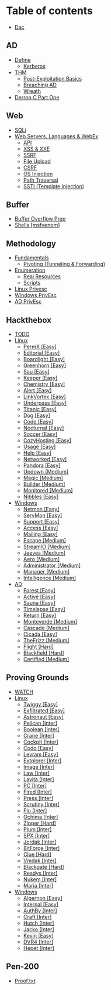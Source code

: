 # Table of contents

* [Dac](README.md)

## AD

* [Define](ad/define/README.md)
  * [Kerberos](ad/define/kerberos.md)
* [THM](ad/thm/README.md)
  * [Post-Exploitation Basics](ad/thm/post-exploitation-basics.md)
  * [Breaching AD](ad/thm/breaching-ad.md)
  * [Wreath](ad/thm/wreath.md)
* [Derron C Part One](ad/derron-c-part-one.md)

## Web

* [SQLi](web/sqli.md)
* [Web Servers, Languages & WebEx](web/web-servers-languages-and-webex/README.md)
  * [API](web/web-servers-languages-and-webex/api.md)
  * [XSS & XXE](web/web-servers-languages-and-webex/xss-and-xxe.md)
  * [SSRF](web/web-servers-languages-and-webex/ssrf.md)
  * [File Upload](web/web-servers-languages-and-webex/file-upload.md)
  * [CSRF](web/web-servers-languages-and-webex/csrf.md)
  * [OS Injection](web/web-servers-languages-and-webex/os-injection.md)
  * [Path Traversal](web/web-servers-languages-and-webex/path-traversal.md)
  * [SSTI (Template Injection)](web/web-servers-languages-and-webex/ssti-template-injection.md)

## Buffer

* [Buffer Overflow Prep](buffer/buffer-overflow-prep.md)
* [Shells \[msfvenom\]](buffer/shells-msfvenom.md)

## Methodology

* [Fundamentals](methodology/fundamentals/README.md)
  * [Pivoting (Tunneling & Forwarding)](methodology/fundamentals/pivoting-tunneling-and-forwarding.md)
* [Enumeration](methodology/enumeration/README.md)
  * [Real Resources](methodology/enumeration/real-resources.md)
  * [Scripts](methodology/enumeration/scripts.md)
* [Linux Privesc](methodology/linux-privesc.md)
* [Windows PrivEsc](methodology/windows-privesc.md)
* [AD PrivEsc](methodology/ad-privesc.md)

## Hackthebox

* [TODO](hackthebox/todo.md)
* [Linux](hackthebox/linux/README.md)
  * [PermX \[Easy\]](hackthebox/linux/permx-easy.md)
  * [Editorial \[Easy\]](hackthebox/linux/editorial-easy.md)
  * [Boardlight \[Easy\]](hackthebox/linux/boardlight-easy.md)
  * [Greenhorn \[Easy\]](hackthebox/linux/greenhorn-easy.md)
  * [Sau \[Easy\]](hackthebox/linux/sau-easy.md)
  * [Keeper \[Easy\]](hackthebox/linux/keeper-easy.md)
  * [Chemistry \[Easy\]](hackthebox/linux/chemistry-easy.md)
  * [Alert \[Easy\]](hackthebox/linux/alert-easy.md)
  * [LinkVortex \[Easy\]](hackthebox/linux/linkvortex-easy.md)
  * [Underpass \[Easy\]](hackthebox/linux/underpass-easy.md)
  * [Titanic \[Easy\]](hackthebox/linux/titanic-easy.md)
  * [Dog \[Easy\]](hackthebox/linux/dog-easy.md)
  * [Code \[Easy\]](hackthebox/linux/code-easy.md)
  * [Nocturnal \[Easy\]](hackthebox/linux/nocturnal-easy.md)
  * [Soccer \[Easy\]](hackthebox/linux/soccer-easy.md)
  * [CozyHosting \[Easy\]](hackthebox/linux/cozyhosting-easy.md)
  * [Usage \[Easy\]](hackthebox/linux/usage-easy.md)
  * [Help \[Easy\]](hackthebox/linux/help-easy.md)
  * [Networked \[Easy\]](hackthebox/linux/networked-easy.md)
  * [Pandora \[Easy\]](hackthebox/linux/pandora-easy.md)
  * [Updown \[Medium\]](hackthebox/linux/updown-medium.md)
  * [Magic \[Medium\]](hackthebox/linux/magic-medium.md)
  * [Builder \[Medium\]](hackthebox/linux/builder-medium.md)
  * [Monitored \[Medium\]](hackthebox/linux/monitored-medium.md)
  * [Nibbles \[Easy\]](hackthebox/linux/nibbles-easy.md)
* [Windows](hackthebox/windows/README.md)
  * [Netmon \[Easy\]](hackthebox/windows/netmon-easy.md)
  * [ServMon \[Easy\]](hackthebox/windows/servmon-easy.md)
  * [Support \[Easy\]](hackthebox/windows/support-easy.md)
  * [Access \[Easy\]](hackthebox/windows/access-easy.md)
  * [Mailing \[Easy\]](hackthebox/windows/mailing-easy.md)
  * [Escape \[Medium\]](hackthebox/windows/escape-medium.md)
  * [StreamIO \[Medium\]](hackthebox/windows/streamio-medium.md)
  * [Jeeves \[Medium\]](hackthebox/windows/jeeves-medium.md)
  * [Aero \[Medium\]](hackthebox/windows/aero-medium.md)
  * [Administrator \[Medium\]](hackthebox/windows/administrator-medium.md)
  * [Manager \[Medium\]](hackthebox/windows/manager-medium.md)
  * [Intelligence \[Medium\]](hackthebox/windows/intelligence-medium.md)
* [AD](hackthebox/ad/README.md)
  * [Forest \[Easy\]](hackthebox/ad/forest-easy.md)
  * [Active \[Easy\]](hackthebox/ad/active-easy.md)
  * [Sauna \[Easy\]](hackthebox/ad/sauna-easy.md)
  * [Timelapse \[Easy\]](hackthebox/ad/timelapse-easy.md)
  * [Return \[Easy\]](hackthebox/ad/return-easy.md)
  * [Monteverde \[Medium\]](hackthebox/ad/monteverde-medium.md)
  * [Cascade \[Medium\]](hackthebox/ad/cascade-medium.md)
  * [Cicada \[Easy\]](hackthebox/ad/cicada-easy.md)
  * [TheFrizz \[Medium\]](hackthebox/ad/thefrizz-medium.md)
  * [Flight \[Hard\]](hackthebox/ad/flight-hard.md)
  * [Blackfield \[Hard\]](hackthebox/ad/blackfield-hard.md)
  * [Certified \[Medium\]](hackthebox/ad/certified-medium.md)

## Proving Grounds

* [WATCH](proving-grounds/watch.md)
* [Linux](proving-grounds/linux/README.md)
  * [Twiggy \[Easy\]](proving-grounds/linux/twiggy-easy.md)
  * [Exfiltrated \[Easy\]](proving-grounds/linux/exfiltrated-easy.md)
  * [Astronaut \[Easy\]](proving-grounds/linux/astronaut-easy.md)
  * [Pelican \[Inter\]](proving-grounds/linux/pelican-inter.md)
  * [Boolean \[Inter\]](proving-grounds/linux/boolean-inter.md)
  * [Crane \[Inter\]](proving-grounds/linux/crane-inter.md)
  * [Cockpit \[Inter\]](proving-grounds/linux/cockpit-inter.md)
  * [Codo \[Easy\]](proving-grounds/linux/codo-easy.md)
  * [Levram \[Easy\]](proving-grounds/linux/levram-easy.md)
  * [Extplorer \[Inter\]](proving-grounds/linux/extplorer-inter.md)
  * [Image \[Inter\]](proving-grounds/linux/image-inter.md)
  * [Law \[Inter\]](proving-grounds/linux/law-inter.md)
  * [Lavita \[Inter\]](proving-grounds/linux/lavita-inter.md)
  * [PC \[Inter\]](proving-grounds/linux/pc-inter.md)
  * [Fired \[Inter\]](proving-grounds/linux/fired-inter.md)
  * [Press \[Inter\]](proving-grounds/linux/press-inter.md)
  * [Scrutiny \[Inter\]](proving-grounds/linux/scrutiny-inter.md)
  * [Flu \[Inter\]](proving-grounds/linux/flu-inter.md)
  * [Ochima \[Inter\]](proving-grounds/linux/ochima-inter.md)
  * [Zipper \[Hard\]](proving-grounds/linux/zipper-hard.md)
  * [Plum \[Inter\]](proving-grounds/linux/plum-inter.md)
  * [SPX \[Inter\]](proving-grounds/linux/spx-inter.md)
  * [Jordak \[Inter\]](proving-grounds/linux/jordak-inter.md)
  * [BitForge \[Inter\]](proving-grounds/linux/bitforge-inter.md)
  * [Clue \[Hard\]](proving-grounds/linux/clue-hard.md)
  * [Vmdak \[Inter\]](proving-grounds/linux/vmdak-inter.md)
  * [Blackgate \[Hard\]](proving-grounds/linux/blackgate-hard.md)
  * [Readys \[Inter\]](proving-grounds/linux/readys-inter.md)
  * [Nukem \[Inter\]](proving-grounds/linux/nukem-inter.md)
  * [Maria \[Inter\]](proving-grounds/linux/maria-inter.md)
* [Windows](proving-grounds/windows/README.md)
  * [Algernon \[Easy\]](proving-grounds/windows/algernon-easy.md)
  * [Internal \[Easy\]](proving-grounds/windows/internal-easy.md)
  * [AuthBy \[Inter\]](proving-grounds/windows/authby-inter.md)
  * [Craft \[Inter\]](proving-grounds/windows/craft-inter.md)
  * [Hutch \[Inter\]](proving-grounds/windows/hutch-inter.md)
  * [Jacko \[Inter\]](proving-grounds/windows/jacko-inter.md)
  * [Kevin \[Easy\]](proving-grounds/windows/kevin-easy.md)
  * [DVR4 \[Inter\]](proving-grounds/windows/dvr4-inter.md)
  * [Hepet \[Inter\]](proving-grounds/windows/hepet-inter.md)

## Pen-200

* [Proof.txt](pen-200/proof.txt.md)
